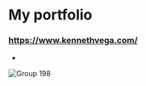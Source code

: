 # My portfolio
### https://www.kennethvega.com/
-
![Group 198](https://user-images.githubusercontent.com/100985581/200470547-32d9bb5a-84a9-42a0-b41a-5e4c288e881d.png)
